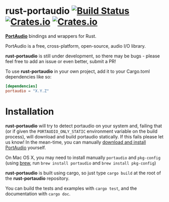 rust-portaudio [![Build Status](https://travis-ci.org/RustAudio/rust-portaudio.png?branch=master)](https://travis-ci.org/RustAudio/rust-portaudio) [![Crates.io](https://img.shields.io/crates/v/portaudio.svg)](https://crates.io/crates/portaudio) [![Crates.io](https://img.shields.io/crates/l/portaudio.svg)](https://github.com/RustAudio/rust-portaudio/blob/master/LICENSE)
==============

[**PortAudio**](http://www.portaudio.com/) bindings and wrappers for Rust.

PortAudio is a free, cross-platform, open-source, audio I/O library.

**rust-portaudio** is still under development, so there may be bugs - please feel free to add an issue or even better, submit a PR!

To use **rust-portaudio** in your own project, add it to your Cargo.toml dependencies like so:

```toml
[dependencies]
portaudio = "X.Y.Z"
```


# Installation

**rust-portaudio** will try to detect portaudio on your system and, failing that (or if given the `PORTAUDIO_ONLY_STATIC` environment variable on the build process), will download and build portaudio statically. If this fails please let us know! In the mean-time, you can manually [download and install PortAudio](http://www.portaudio.com/download.html) yourself.

On Mac OS X, you may need to install manually `portaudio` and `pkg-config` (using [brew](http://brew.sh/), run `brew install portaudio` and `brew install pkg-config`)

**rust-portaudio** is built using cargo, so just type `cargo build` at the root of the **rust-portaudio** repository.

You can build the tests and examples with `cargo test`, and the documentation with `cargo doc`.


